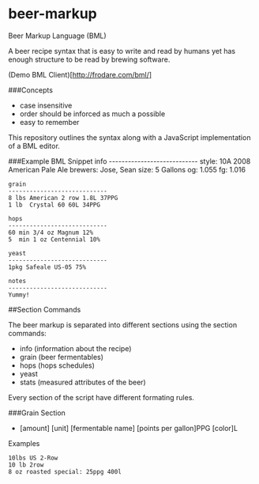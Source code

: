 beer-markup
===========

Beer Markup Language (BML)

A beer recipe syntax that is easy to write and read by humans yet has enough structure to be read by brewing software.

(Demo BML Client)[http://frodare.com/bml/]

###Concepts
- case insensitive
- order should be inforced as much a possible
- easy to remember


This repository outlines the syntax along with a JavaScript implementation of a BML editor.

###Example BML Snippet
    info
    ----------------------------
    style: 10A 2008 American Pale Ale
    brewers: Jose, Sean
    size: 5 Gallons
    og: 1.055
    fg: 1.016

    grain
    ----------------------------
    8 lbs American 2 row 1.8L 37PPG 
    1 lb  Crystal 60 60L 34PPG
    
    hops
    ----------------------------
    60 min 3/4 oz Magnum 12%
    5  min 1 oz Centennial 10%
    
    yeast
    ----------------------------
    1pkg Safeale US-05 75%

    notes
    ----------------------------
    Yummy!

##Section Commands

The beer markup is separated into different sections using the section commands:
- info (information about the recipe)
- grain (beer fermentables)
- hops (hops schedules)
- yeast 
- stats (measured attributes of the beer)

Every section of the script have different formating rules.

###Grain Section

- [amount] [unit] [fermentable name] [points per gallon]PPG [color]L

Examples

    10lbs US 2-Row
    10 lb 2row
    8 oz roasted special: 25ppg 400l


